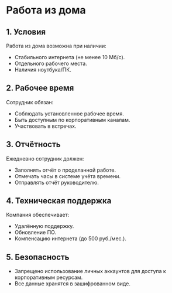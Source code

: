 # Работа из дома

## 1. Условия

Работа из дома возможна при наличии:
- Стабильного интернета (не менее 10 Мб/с).
- Отдельного рабочего места.
- Наличия ноутбука/ПК.

## 2. Рабочее время

Сотрудник обязан:
- Соблюдать установленное рабочее время.
- Быть доступным по корпоративным каналам.
- Участвовать в встречах.

## 3. Отчётность

Ежедневно сотрудник должен:
- Заполнять отчёт о проделанной работе.
- Отмечать часы в системе учёта времени.
- Отправлять отчёт руководителю.

## 4. Техническая поддержка

Компания обеспечивает:
- Удалённую поддержку.
- Обновление ПО.
- Компенсацию интернета (до 500 руб./мес.).

## 5. Безопасность

- Запрещено использование личных аккаунтов для доступа к корпоративным ресурсам.
- Все данные хранятся в зашифрованном виде.